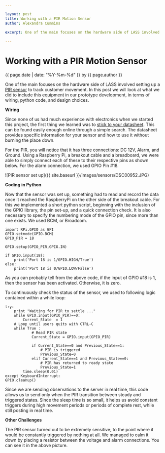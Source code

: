 ```yaml
--- 

layout: post
title: Working with a PIR Motion Sensor
author: Alexandra Cummins

excerpt: One of the main focuses on the hardware side of LASS involved setting up a PIR sensor to track customer movement.  In this post we will look at what we did to include this equipment in our prototype development, in terms of wiring, python code, and design choices.
 
---
```

#  Working with a PIR Motion Sensor
<p class='blog-post-meta'>{{ page.date | date: "%Y-%m-%d" }} by {{ page.author }}</p>


One of the main focuses on the hardware side of LASS involved setting up a [PIR sensor](https://www.sparkfun.com/products/8630) to track customer movement.  In this post we will look at what we did to include this equipment in our prototype development, in terms of wiring, python code, and design choices.


**Wiring**

Since none of us had much experience with electronics when we started this project, the first thing we learned was to [stick to your datasheet](https://www.sparkfun.com/datasheets/Sensors/Proximity/SE-10.pdf).  This can be found easily enough online through a simple search.  The datasheet provides specific information for your sensor and how to use it without burning the place down.  

For the PIR, you will notice that it has three connections: DC 12V, Alarm, and Ground. Using a Raspberry Pi, a breakout cable and a breadboard, we were able to simply connect each of these to their respective pins as shown below.  For the alarm connection, we used GPIO Pin #18.  

![PIR sensor set up]({{ site.baseurl }}/images/sensors/DSC00952.JPG)


**Coding in Python**

Now that the sensor was set up, something had to read and record the data once it reached the RaspberryPi on the other side of the breakout cable.  For this we implemented a short python script, beginning with the inclusion of the GPIO library, the pin set-up, and a quick connection check.  It is also necessary to specify the numbering mode of the GPIO pin, since more than one exists.  We used BCM, or Broadcom.

	import RPi.GPIO as GPI
	GPIO.setmode(GPIO.BCM)
	GPIO_PIR = 18
	
	GPIO.setup(GPIO_PIR,GPIO.IN) 
	
	if GPIO.input(18):
  		print('Port 18 is 1/GPIO.HIGH/True')
	else:
  		print('Port 18 is 0/GPIO.LOW/False')

As you can probably tell from the above code, if the input of GPIO #18 is 1, then the sensor has been activated.  Otherwise, it is zero.

To continuously check the status of the sensor, we used to following logic contained within a while loop:

	try:
  		print "Waiting for PIR to settle ..."
  		while GPIO.input(GPIO_PIR)==0:
    		Current_State  = 1    
		# Loop until users quits with CTRL-C
  		while True :
    			# Read PIR state
    			Current_State = GPIO.input(GPIO_PIR)
   		
    			if Current_State==0 and Previous_State==1:
      				# PIR is triggered
     				Previous_State=0
    			elif Current_State==1 and Previous_State==0:
      				# PIR has returned to ready state
      				Previous_State=1
			time.sleep(0.01)      
	except KeyboardInterrupt:
  	GPIO.cleanup()

Since we are sending observations to the server in real time, this code allows us to send only when the PIR transition between steady and triggered states.  Since the sleep time is so small, it helps us avoid constant triggers during high movement periods or periods of complete rest, while still posting in real time.

**Other Challenges**

The PIR sensor turned out to be extremely sensitive, to the point where it would be constantly triggered by nothing at all.  We managed to calm it down by placing a resistor between the voltage and alarm connections.  You can see it in the above picture.
